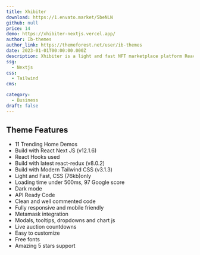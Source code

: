 ```yaml
---
title: Xhibiter
download: https://1.envato.market/5beNLN
github: null
price: 14
demo: https://xhibiter-nextjs.vercel.app/
author: Ib-themes 
author_link: https://themeforest.net/user/ib-themes
date: 2023-01-01T00:00:00.000Z
description: Xhibiter is a light and fast NFT marketplace platform React template. It’s Built with the most modern tools – Tailwind CSS, React, Redux, Next JS.
ssg:
  - Nextjs
css:
  - Tailwind
cms:

category:
  - Business
draft: false
---
```

## Theme Features

- 11 Trending Home Demos
- Build with React Next JS (v12.1.6)
- React Hooks used
- Build with latest react-redux (v8.0.2)
- Build with Modern Tailwind CSS (v3.1.3)
- Light and Fast, CSS (76kb)only
- Loading time under 500ms, 97 Google score
- Dark mode
- API Ready Code
- Clean and well commented code
- Fully responsive and mobile friendly
- Metamask integration
- Modals, tooltips, dropdowns and chart js
- Live auction countdowns
- Easy to customize
- Free fonts
- Amazing 5 stars support
